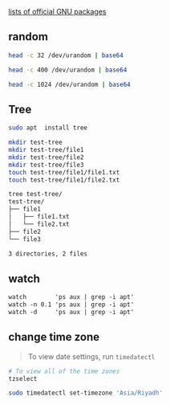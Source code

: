 [lists of official GNU packages](http://www.gnu.org/manual/manual.html)



## random
```bash
head -c 32 /dev/urandom | base64

head -c 400 /dev/urandom | base64

head -c 1024 /dev/urandom | base64
```


## Tree
```bash
sudo apt  install tree

mkdir test-tree
mkdir test-tree/file1
mkdir test-tree/file2
mkdir test-tree/file3
touch test-tree/file1/file1.txt
touch test-tree/file1/file2.txt

tree test-tree/
test-tree/
├── file1
│   ├── file1.txt
│   └── file2.txt
├── file2
└── file3

3 directories, 2 files
```


## watch
```txt
watch        'ps aux | grep -i apt'
watch -n 0.1 'ps aux | grep -i apt'
watch -d     'ps aux | grep -i apt'
```


## change time zone
> To view date settings, run `timedatectl`
```bash
# To view all of the time zones
tzselect

sudo timedatectl set-timezone 'Asia/Riyadh'
```
